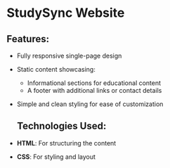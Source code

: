 # StudySync Website

## Features:
- Fully responsive single-page design
- Static content showcasing:
  - Informational sections for educational content
  - A footer with additional links or contact details
- Simple and clean styling for ease of customization

  ## Technologies Used:
- **HTML**: For structuring the content
- **CSS**: For styling and layout
